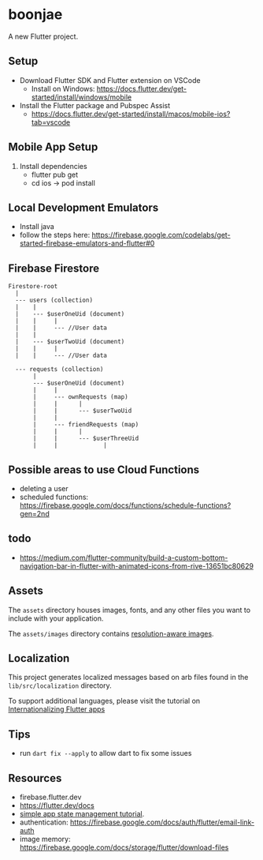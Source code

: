 # boonjae

A new Flutter project.


## Setup
* Download Flutter SDK and Flutter extension on VSCode
  * Install on Windows: https://docs.flutter.dev/get-started/install/windows/mobile 
* Install the Flutter package and Pubspec Assist
  * https://docs.flutter.dev/get-started/install/macos/mobile-ios?tab=vscode



## Mobile App Setup
1. Install dependencies
    * flutter pub get
    * cd ios -> pod install

## Local Development Emulators
* Install java
* follow the steps here: https://firebase.google.com/codelabs/get-started-firebase-emulators-and-flutter#0 


## Firebase Firestore
```
Firestore-root
  |
  --- users (collection)
  |    |
  |    --- $userOneUid (document)
  |    |     |
  |    |     --- //User data
  |    |
  |    --- $userTwoUid (document)
  |    |     |
  |    |     --- //User data
 
  --- requests (collection)
       |
       --- $userOneUid (document)
       |     |
       |     --- ownRequests (map)
       |     |      |
       |     |      --- $userTwoUid
       |     |
       |     --- friendRequests (map)
       |     |      |
       |     |      --- $userThreeUid
       |     |             |
```
 

## Possible areas to use Cloud Functions
* deleting a user
* scheduled functions: https://firebase.google.com/docs/functions/schedule-functions?gen=2nd


## todo
* https://medium.com/flutter-community/build-a-custom-bottom-navigation-bar-in-flutter-with-animated-icons-from-rive-13651bc80629 


## Assets

The `assets` directory houses images, fonts, and any other files you want to
include with your application.

The `assets/images` directory contains [resolution-aware
images](https://flutter.dev/docs/development/ui/assets-and-images#resolution-aware).

## Localization

This project generates localized messages based on arb files found in
the `lib/src/localization` directory.

To support additional languages, please visit the tutorial on
[Internationalizing Flutter
apps](https://flutter.dev/docs/development/accessibility-and-localization/internationalization)

## Tips
* run ```dart fix --apply``` to allow dart to fix some issues

## Resources
* firebase.flutter.dev
* https://flutter.dev/docs
* [simple app state management
tutorial](https://flutter.dev/docs/development/data-and-backend/state-mgmt/simple).
* authentication: https://firebase.google.com/docs/auth/flutter/email-link-auth 
* image memory: https://firebase.google.com/docs/storage/flutter/download-files
